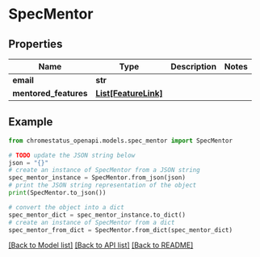 # SpecMentor


## Properties

Name | Type | Description | Notes
------------ | ------------- | ------------- | -------------
**email** | **str** |  | 
**mentored_features** | [**List[FeatureLink]**](FeatureLink.md) |  | 

## Example

```python
from chromestatus_openapi.models.spec_mentor import SpecMentor

# TODO update the JSON string below
json = "{}"
# create an instance of SpecMentor from a JSON string
spec_mentor_instance = SpecMentor.from_json(json)
# print the JSON string representation of the object
print(SpecMentor.to_json())

# convert the object into a dict
spec_mentor_dict = spec_mentor_instance.to_dict()
# create an instance of SpecMentor from a dict
spec_mentor_from_dict = SpecMentor.from_dict(spec_mentor_dict)
```
[[Back to Model list]](../README.md#documentation-for-models) [[Back to API list]](../README.md#documentation-for-api-endpoints) [[Back to README]](../README.md)


